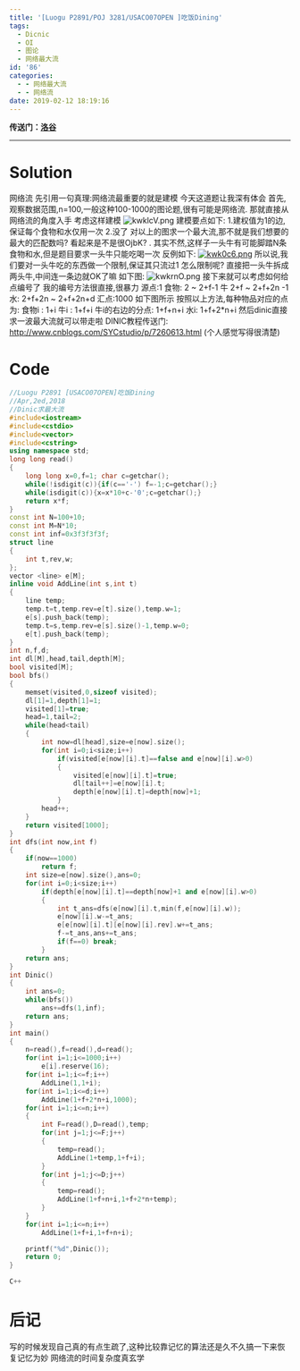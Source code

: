 ```yaml
---
title: '[Luogu P2891/POJ 3281/USACO07OPEN ]吃饭Dining'
tags:
  - Dicnic
  - OI
  - 图论
  - 网络最大流
id: '86'
categories:
  - - 网络最大流
  - - 网络流
date: 2019-02-12 18:19:16
---
```


**传送门：[洛谷](https://www.luogu.org/problemnew/show/P2891)**

* * *

# Solution

网络流 先引用一句真理:网络流最重要的就是建模 今天这道题让我深有体会 首先,观察数据范围,n=100,一般这种100-1000的图论题,很有可能是网络流. 那就直接从网络流的角度入手 考虑这样建模 ![kwklcV.png](https://s2.ax1x.com/2019/02/12/kwklcV.png) 建模要点如下: 1.建权值为1的边,保证每个食物和水仅用一次 2.没了 对以上的图求一个最大流,那不就是我们想要的最大的匹配数吗? 看起来是不是很OjbK? . 其实不然,这样子一头牛有可能脚踏N条食物和水,但是题目要求一头牛只能吃喝一次 反例如下: [![kwk0c6.png](https://s2.ax1x.com/2019/02/12/kwk0c6.png)](https://imgchr.com/i/kwk0c6) 所以说,我们要对一头牛吃的东西做一个限制,保证其只流过1 怎么限制呢? 直接把一头牛拆成两头牛,中间连一条边就OK了嘛 如下图: ![kwkrnO.png](https://s2.ax1x.com/2019/02/12/kwkrnO.png) 接下来就可以考虑如何给点编号了 我的编号方法很直接,很暴力 源点:1 食物: 2 ~ 2+f-1 牛 2+f ~ 2+f+2n -1 水: 2+f+2n ~ 2+f+2n+d 汇点:1000 如下图所示 按照以上方法,每种物品对应的点为: 食物i : 1+i 牛i : 1+f+i 牛i的右边的分点: 1+f+n+i 水i: 1+f+2\*n+i 然后dinic直接求一波最大流就可以带走啦 DINIC教程传送门: http://www.cnblogs.com/SYCstudio/p/7260613.html (个人感觉写得很清楚)

# Code

```cpp
//Luogu P2891 [USACO07OPEN]吃饭Dining
//Apr,2ed,2018
//Dinic求最大流
#include<iostream>
#include<cstdio>
#include<vector>
#include<cstring>
using namespace std;
long long read()
{
    long long x=0,f=1; char c=getchar();
    while(!isdigit(c)){if(c=='-') f=-1;c=getchar();}
    while(isdigit(c)){x=x*10+c-'0';c=getchar();}
    return x*f;
}
const int N=100+10;
const int M=N*10;
const int inf=0x3f3f3f3f;
struct line
{
    int t,rev,w;
};
vector <line> e[M];
inline void AddLine(int s,int t)
{
    line temp;
    temp.t=t,temp.rev=e[t].size(),temp.w=1;
    e[s].push_back(temp);
    temp.t=s,temp.rev=e[s].size()-1,temp.w=0;
    e[t].push_back(temp);
}
int n,f,d;
int dl[M],head,tail,depth[M];
bool visited[M];
bool bfs()
{
    memset(visited,0,sizeof visited);
    dl[1]=1,depth[1]=1;
    visited[1]=true;
    head=1,tail=2;
    while(head<tail)
    {
        int now=dl[head],size=e[now].size();
        for(int i=0;i<size;i++)
            if(visited[e[now][i].t]==false and e[now][i].w>0)
            {
                visited[e[now][i].t]=true;
                dl[tail++]=e[now][i].t;
                depth[e[now][i].t]=depth[now]+1;
            }
        head++;
    }
    return visited[1000];
}
int dfs(int now,int f)
{
    if(now==1000)
        return f;
    int size=e[now].size(),ans=0;
    for(int i=0;i<size;i++)
        if(depth[e[now][i].t]==depth[now]+1 and e[now][i].w>0)
        {
            int t_ans=dfs(e[now][i].t,min(f,e[now][i].w));
            e[now][i].w-=t_ans;
            e[e[now][i].t][e[now][i].rev].w+=t_ans;
            f-=t_ans,ans+=t_ans;
            if(f==0) break;
        }
    return ans;
}
int Dinic()
{
    int ans=0;
    while(bfs())
        ans+=dfs(1,inf);
    return ans;
}
int main()
{
    n=read(),f=read(),d=read();
    for(int i=1;i<=1000;i++)
        e[i].reserve(16);
    for(int i=1;i<=f;i++)
        AddLine(1,1+i);
    for(int i=1;i<=d;i++)
        AddLine(1+f+2*n+i,1000);
    for(int i=1;i<=n;i++)
    {
        int F=read(),D=read(),temp;
        for(int j=1;j<=F;j++)
        {
            temp=read();
            AddLine(1+temp,1+f+i);
        }
        for(int j=1;j<=D;j++)
        {
            temp=read();
            AddLine(1+f+n+i,1+f+2*n+temp);
        }
    }
    for(int i=1;i<=n;i++)
        AddLine(1+f+i,1+f+n+i);

    printf("%d",Dinic());
    return 0;
}

C++
```

# 后记

写的时候发现自己真的有点生疏了,这种比较靠记忆的算法还是久不久搞一下来恢复记忆为妙 网络流的时间复杂度真玄学
